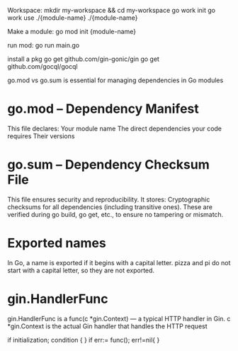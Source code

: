 Workspace:
mkdir my-workspace && cd my-workspace
go work init
go work use ./{module-name} ./{module-name}

Make a module:
go mod init {module-name}


run mod:
go run main.go


install a pkg
go get github.com/gin-gonic/gin
go get github.com/gocql/gocql

go.mod vs go.sum 
is essential for managing dependencies in Go modules
# go.mod – Dependency Manifest
This file declares:
Your module name
The direct dependencies your code requires
Their versions
# go.sum – Dependency Checksum File
This file ensures security and reproducibility.
It stores:
Cryptographic checksums for all dependencies (including transitive ones).
These are verified during go build, go get, etc., to ensure no tampering or mismatch.



# Exported names
In Go, a name is exported if it begins with a capital letter.
pizza and pi do not start with a capital letter, so they are not exported.


# gin.HandlerFunc
gin.HandlerFunc is a func(c *gin.Context) — a typical HTTP handler in Gin.
c *gin.Context is the actual Gin handler that handles the HTTP request 

if initialization; condition { }
if err:= func(); err!=nil{ }